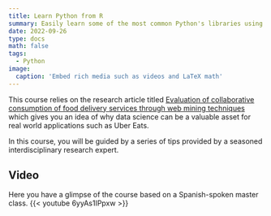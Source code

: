 ```yaml
---
title: Learn Python from R
summary: Easily learn some of the most common Python's libraries using R syntaxes as a guidance. 
date: 2022-09-26
type: docs
math: false
tags:
  - Python
image:
  caption: 'Embed rich media such as videos and LaTeX math'
---
```


This course relies on the research article titled [Evaluation of collaborative consumption of food delivery services through web mining techniques](https://www.sciencedirect.com/science/article/pii/S0969698918302339) which gives you an idea of why data science can be a valuable asset for real world applications such as Uber Eats.

In this course, you will be guided by a series of tips provided by a seasoned interdisciplinary research expert.

## Video

Here you have a glimpse of the course based on a Spanish-spoken master class.
{{< youtube 6yyAs1IPpxw >}}

